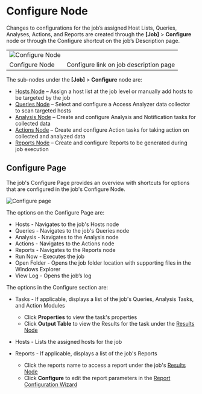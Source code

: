 # Configure Node

Changes to configurations for the job’s assigned Host Lists, Queries, Analyses, Actions, and Reports
are created through the **[Job]** > **Configure** node or through the Configure shortcut on the
job’s Description page.

|                                                                                                        |                                        |
| ------------------------------------------------------------------------------------------------------ | -------------------------------------- |
| ![Configure Node](/img/product_docs/accessanalyzer/admin/jobs/job/configure/configurelinkjobpage.webp) |
| Configure Node                                                                                         | Configure link on job description page |

The sub-nodes under the **[Job]** > **Configure** node are:

- [Hosts Node](/docs/accessanalyzer/12.0/administration/job-management/job/configure/hosts.md) – Assign a host list at the job level or manually add hosts to be targeted
  by the job
- [Queries Node](/docs/accessanalyzer/12.0/administration/job-management/job/configure/queries.md) – Select and configure a Access Analyzer data collector to scan
  targeted hosts
- [Analysis Node](/docs/accessanalyzer/12.0/administration/job-management/job/configure/analysis.md) – Create and configure Analysis and Notification tasks for collected
  data
- [Actions Node](/docs/accessanalyzer/12.0/administration/job-management/job/configure/actions.md) – Create and configure Action tasks for taking action on collected and
  analyzed data
- [Reports Node](/docs/accessanalyzer/12.0/administration/job-management/job/configure/reports.md) – Create and configure Reports to be generated during job execution

## Configure Page

The job's Configure Page provides an overview with shortcuts for options that are configured in the
job's Configure Node.

![Configure page](/img/product_docs/accessanalyzer/admin/jobs/job/configure/configurepage.webp)

The options on the Configure Page are:

- Hosts - Navigates to the job's Hosts node
- Queries - Navigates to the job's Queries node
- Analysis - Navigates to the Analysis node
- Actions - Navigates to the Actions node
- Reports - Navigates to the Reports node
- Run Now - Executes the job
- Open Folder - Opens the job folder location with supporting files in the Windows Explorer
- View Log - Opens the job’s log

The options in the Configure section are:

- Tasks - If applicable, displays a list of the job's Queries, Analysis Tasks, and Action Modules

  - Click **Properties** to view the task's properties
  - Click **Output Table** to view the Results for the task under the
    [Results Node](/docs/accessanalyzer/12.0/administration/job-management/job/results.md)

- Hosts - Lists the assigned hosts for the job
- Reports - If applicable, displays a list of the job's Reports

  - Click the reports name to access a report under the job's [Results Node](/docs/accessanalyzer/12.0/administration/job-management/job/results.md)
  - Click **Configure** to edit the report parameters in the
    [Report Configuration Wizard](/docs/accessanalyzer/12.0/reporting/wizard/overview.md)
